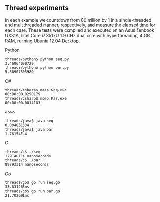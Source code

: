 ## Thread experiments

In each example we countdown from 80 million by 1 in a single-threaded and multithreaded manner, respectively, and measure the elapsed time for each case. These tests were compiled and executed on an Asus Zenbook UX31A, Intel Core i7 3517U 1.9 GHz dual core with hyperthreading, 4 GB RAM, running Ubuntu 12.04 Desktop.

Python
```
threads/python$ python seq.py
3.46064090729
threads/python$ python par.py
5.86907505989
```

C#
```
threads/csharp$ mono Seq.exe
00:00:00.0290179
threads/csharp$ mono Par.exe
00:00:00.0014183
```

Java
```
threads/java$ java seq
0.004831534
threads/java$ java par
1.76154E-4
```

C
```
threads/c$ ./seq
179148114 nanoseconds
threads/c$ ./par
89793314 nanoseconds
```

Go
```
threads/go$ go run seq.go
33.631265ms
threads/go$ go run par.go
21.702691ms
```
